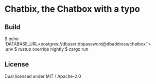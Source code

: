 # Chatbix, the Chatbox with a typo

## Build

$ echo 'DATABASE\_URL=postgres://dbuser:dbpassword@dbaddress/chatbox' > .env
$ rustup override nightly
$ cargo run

## License

Dual licensed under MIT / Apache-2.0
